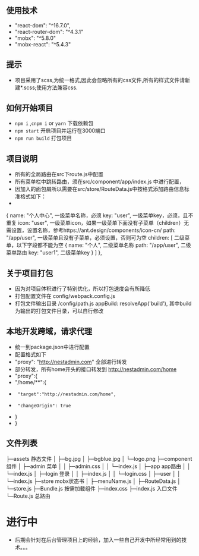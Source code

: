 ## 使用技术

- "react-dom": "^16.7.0",
- "react-router-dom": "^4.3.1"
- "mobx": "^5.8.0"
- "mobx-react": "^5.4.3"

## 提示
- 项目采用了scss,为统一格式,因此会忽略所有的css文件,所有的样式文件请新建*.scss;使用方法兼容css.

## 如何开始项目


* `npm i` ,`cnpm i` or `yarn` 下载依赖包
* `npm start` 开启项目并运行在3000端口
* `npm run build` 打包项目

## 项目说明

* 所有的全局路由在src下route.js中配置
* 所有菜单栏中跳转路由，须在src/component/app/index.js 中进行配置，
* 因加入的面包屑所以需要在src/store/RouteData.js中按格式添加路由信息标准格式如下：
* 
{
    name: "个人中心",   一级菜单名称，必须
    key: "user",       一级菜单key，必须，且不重复
    icon: "user",      一级菜单icon，如果一级菜单下面没有子菜单（children）无需设置，设置名称，参考https://ant.design/components/icon-cn/
    path: "/app/user", 一级菜单且没有子菜单，必须设置，否则可为空
    children: [        二级菜单，以下字段都不能为空
        {
            name: "个人",       二级菜单名称
            path: "/app/user",  二级菜单路由
            key: "user1",       二级菜单key
        }
    ]
},

## 关于项目打包

* 因为对项目体积进行了特别优化，所以打包速度会有所降低
* 打包配置文件在 config/webpack.config.js
* 打包文件输出目录 /config/path.js    appBuild: resolveApp('build'),   其中build为输出的打包文件目录，可以自行修改

## 本地开发跨域，请求代理

*  统一到package.json中进行配置
*  配置格式如下
*  "proxy": "http://nestadmin.com"  全部进行转发
*  部分转发，所有home开头的接口转发到 http://nestadmin.com/home
*  "proxy":{
*   "/home/**":{
*      "target":"http://nestadmin.com/home",
*      "changeOrigin": true
*    }
*  }

## 文件列表



├─assets     静态文件
│ ├─bg.jpg
│ ├─bgblue.jpg
│ └─logo.png
├─component  组件
│ ├─admin    菜单
│ │ ├─admin.css
│ │ └─index.js
│ ├─app      app路由
│ │ └─index.js
│ ├─login    登录
│ │ ├─index.js
│ │ └─login.css
│ ├─user
│ │ └─index.js
├─store      mobx状态书
│ ├─menuName.js
│ ├─RouteData.js
│ └─store.js
├─Bundle.js  按需加载组件
├─index.css
├─index.js   入口文件
└─Route.js   总路由

 
# 进行中
* 后期会针对在后台管理项目上的经验，加入一些自己开发中所经常用到的技术。。。
